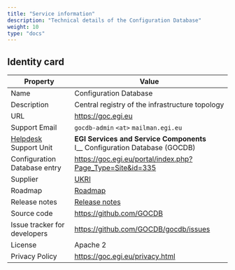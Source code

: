```yaml
---
title: "Service information"
description: "Technical details of the Configuration Database"
weight: 10
type: "docs"
---
```


## Identity card

<!-- markdownlint-disable no-inline-html no-bare-urls -->

| Property                                | Value                                                                              |
| --------------------------------------- | ---------------------------------------------------------------------------------- |
| Name                                    | Configuration Database                                                             |
| Description                             | Central registry of the infrastructure topology                                    |
| URL                                     | https://goc.egi.eu                                                                 |
| Support Email                           | `gocdb-admin` `<at>` `mailman.egi.eu`                                              |
| [Helpdesk](../../helpdesk) Support Unit | **EGI Services and Service Components** <br/> I\_\_ Configuration Database (GOCDB) |
| Configuration Database entry            | https://goc.egi.eu/portal/index.php?Page_Type=Site&id=335                          |
| Supplier                                | [UKRI](https://www.ukri.org/)                                                      |
| Roadmap                                 | [Roadmap](https://wiki.egi.eu/wiki/GOCDB/Roadmap)                                  |
| Release notes                           | [Release notes](https://github.com/GOCDB/gocdb/releases)                           |
| Source code                             | https://github.com/GOCDB                                                           |
| Issue tracker for developers            | https://github.com/GOCDB/gocdb/issues                                              |
| License                                 | Apache 2                                                                           |
| Privacy Policy                          | https://goc.egi.eu/privacy.html                                                    |

<!-- markdownlint-enable no-inline-html no-bare-urls -->
